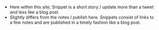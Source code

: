 - Here within this site; Snippet is a short story / update more than a tweet and less like a blog post.
- Slightly differs from the notes I publish here. Snippets consist of links to a few notes and are published in a timely fashion like a blog post.
